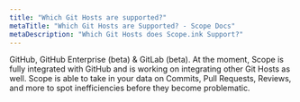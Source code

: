 ```yaml
---
title: "Which Git Hosts are supported?"
metaTitle: "Which Git Hosts are Supported? - Scope Docs"
metaDescription: "Which Git Hosts does Scope.ink Support?"
---
```


GitHub, GitHub Enterprise (beta) & GitLab (beta). 
At the moment, Scope is fully integrated with GitHub and is working on integrating other Git Hosts as well. Scope is able to take in your data on Commits, Pull Requests, Reviews, and more to spot inefficiencies before they become problematic. 
